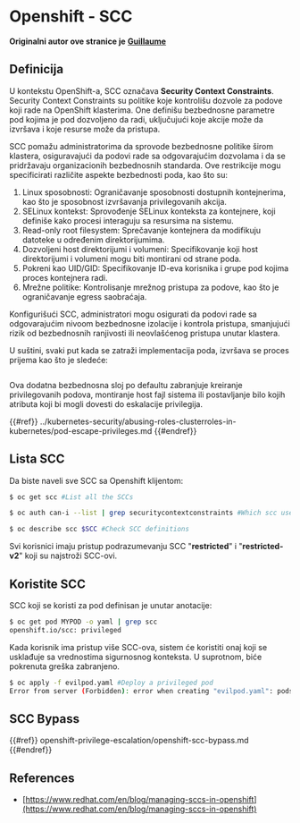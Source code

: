 # Openshift - SCC

**Originalni autor ove stranice je** [**Guillaume**](https://www.linkedin.com/in/guillaume-chapela-ab4b9a196)

## Definicija

U kontekstu OpenShift-a, SCC označava **Security Context Constraints**. Security Context Constraints su politike koje kontrolišu dozvole za podove koji rade na OpenShift klasterima. One definišu bezbednosne parametre pod kojima je pod dozvoljeno da radi, uključujući koje akcije može da izvršava i koje resurse može da pristupa.

SCC pomažu administratorima da sprovode bezbednosne politike širom klastera, osiguravajući da podovi rade sa odgovarajućim dozvolama i da se pridržavaju organizacionih bezbednosnih standarda. Ove restrikcije mogu specificirati različite aspekte bezbednosti poda, kao što su:

1. Linux sposobnosti: Ograničavanje sposobnosti dostupnih kontejnerima, kao što je sposobnost izvršavanja privilegovanih akcija.
2. SELinux kontekst: Sprovođenje SELinux konteksta za kontejnere, koji definiše kako procesi interaguju sa resursima na sistemu.
3. Read-only root filesystem: Sprečavanje kontejnera da modifikuju datoteke u određenim direktorijumima.
4. Dozvoljeni host direktorijumi i volumeni: Specifikovanje koji host direktorijumi i volumeni mogu biti montirani od strane poda.
5. Pokreni kao UID/GID: Specifikovanje ID-eva korisnika i grupe pod kojima proces kontejnera radi.
6. Mrežne politike: Kontrolisanje mrežnog pristupa za podove, kao što je ograničavanje egress saobraćaja.

Konfigurišući SCC, administratori mogu osigurati da podovi rade sa odgovarajućim nivoom bezbednosne izolacije i kontrola pristupa, smanjujući rizik od bezbednosnih ranjivosti ili neovlašćenog pristupa unutar klastera.

U suštini, svaki put kada se zatraži implementacija poda, izvršava se proces prijema kao što je sledeće:

<figure><img src="../../images/Managing SCCs in OpenShift-1.png" alt=""><figcaption></figcaption></figure>

Ova dodatna bezbednosna sloj po defaultu zabranjuje kreiranje privilegovanih podova, montiranje host fajl sistema ili postavljanje bilo kojih atributa koji bi mogli dovesti do eskalacije privilegija.

{{#ref}}
../kubernetes-security/abusing-roles-clusterroles-in-kubernetes/pod-escape-privileges.md
{{#endref}}

## Lista SCC

Da biste naveli sve SCC sa Openshift klijentom:
```bash
$ oc get scc #List all the SCCs

$ oc auth can-i --list | grep securitycontextconstraints #Which scc user can use

$ oc describe scc $SCC #Check SCC definitions
```
Svi korisnici imaju pristup podrazumevanju SCC "**restricted**" i "**restricted-v2**" koji su najstroži SCC-ovi.

## Koristite SCC

SCC koji se koristi za pod definisan je unutar anotacije:
```bash
$ oc get pod MYPOD -o yaml | grep scc
openshift.io/scc: privileged
```
Kada korisnik ima pristup više SCC-ova, sistem će koristiti onaj koji se usklađuje sa vrednostima sigurnosnog konteksta. U suprotnom, biće pokrenuta greška zabranjeno.
```bash
$ oc apply -f evilpod.yaml #Deploy a privileged pod
Error from server (Forbidden): error when creating "evilpod.yaml": pods "evilpod" is forbidden: unable to validate against any security context constrain
```
## SCC Bypass

{{#ref}}
openshift-privilege-escalation/openshift-scc-bypass.md
{{#endref}}

## References

- [https://www.redhat.com/en/blog/managing-sccs-in-openshift](https://www.redhat.com/en/blog/managing-sccs-in-openshift)
